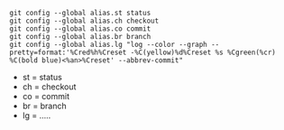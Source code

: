```
git config --global alias.st status   
git config --global alias.ch checkout
git config --global alias.co commit
git config --global alias.br branch
git config --global alias.lg "log --color --graph --pretty=format:'%Cred%h%Creset -%C(yellow)%d%Creset %s %Cgreen(%cr) %C(bold blue)<%an>%Creset' --abbrev-commit"
```

* st = status
* ch = checkout
* co = commit
* br = branch
* lg = .....



